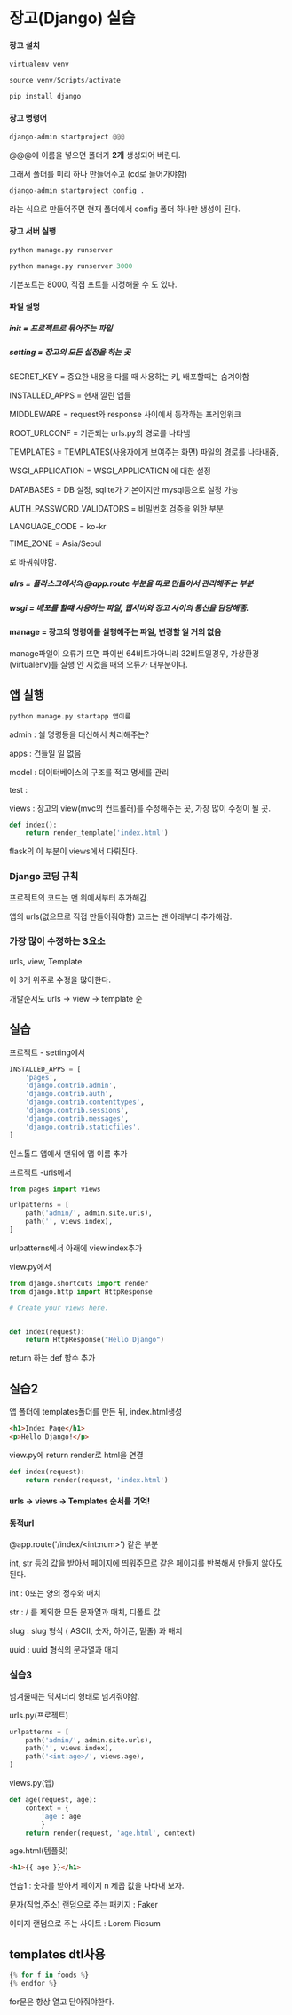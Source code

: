 # 장고(Django) 실습

#### 장고 설치

```python
virtualenv venv

source venv/Scripts/activate

pip install django
```



#### 장고 명령어

```python
django-admin startproject @@@
```

@@@에 이름을 넣으면 폴더가 **2개** 생성되어 버린다.



그래서 폴더를 미리 하나 만들어주고 (cd로 들어가야함)

```python
django-admin startproject config .
```

라는 식으로 만들어주면 현재 폴더에서 config 폴더 하나만 생성이 된다.





#### 장고 서버 실행

```python
python manage.py runserver

python manage.py runserver 3000
```



기본포트는 8000, 직접 포트를 지정해줄 수 도 있다.





#### 파일 설명

##### init = 프로젝트로 묶어주는 파일



##### setting = 장고의 모든 설정을 하는 곳

SECRET_KEY = 중요한 내용을 다룰 때 사용하는 키, 배포할때는 숨겨야함

INSTALLED_APPS = 현재 깔린 앱들

MIDDLEWARE = request와 response 사이에서 동작하는 프레임워크 

ROOT_URLCONF = 기준되는 urls.py의 경로를 나타냄

TEMPLATES = TEMPLATES(사용자에게 보여주는 화면) 파일의 경로를 나타내줌,

WSGI_APPLICATION = WSGI_APPLICATION 에 대한 설정

DATABASES = DB 설정, sqlite가 기본이지만 mysql등으로 설정 가능

AUTH_PASSWORD_VALIDATORS = 비밀번호 검증을 위한 부분



LANGUAGE_CODE = ko-kr

TIME_ZONE = Asia/Seoul

로 바꿔줘야함.



##### ulrs = 플라스크에서의 @app.route 부분을 따로 만들어서 관리해주는 부분



##### wsgi = 배포를 할떄 사용하는 파일, 웹서버와 장고 사이의 통신을 담당해줌.



#### manage = 장고의 명령어를 실행해주는 파일, 변경할 일 거의 없음

manage파일이 오류가 뜨면 파이썬 64비트가아니라 32비트일경우, 가상환경(virtualenv)를 실행 안 시켰을 때의 오류가 대부분이다.



## 앱 실행

```python
python manage.py startapp 앱이름
```



admin : 쉘 명령등을 대신해서 처리해주는?

apps : 건들일 일 없음

model : 데이터베이스의 구조를 적고 명세를 관리

test : 

views : 장고의 view(mvc의 컨트롤러)를 수정해주는 곳, 가장 많이 수정이 될 곳.

```python
def index():
    return render_template('index.html')
```

flask의 이 부분이 views에서 다뤄진다.



### Django 코딩 규칙

프로젝트의 코드는 맨 위에서부터 추가해감.

앱의 urls(없으므로 직접 만들어줘야함) 코드는 맨 아래부터 추가해감.



### 가장 많이 수정하는 3요소

urls, view, Template

이 3개 위주로 수정을 많이한다.

개발순서도 urls -> view -> template 순







## 실습



프로젝트 - setting에서

```python
INSTALLED_APPS = [
    'pages',
    'django.contrib.admin',
    'django.contrib.auth',
    'django.contrib.contenttypes',
    'django.contrib.sessions',
    'django.contrib.messages',
    'django.contrib.staticfiles',
]
```

인스톨드 앱에서 맨위에 앱 이름 추가



프로젝트 -urls에서

```python
from pages import views

urlpatterns = [
    path('admin/', admin.site.urls),
    path('', views.index),
]

```

urlpatterns에서 아래에 view.index추가



view.py에서

```python
from django.shortcuts import render
from django.http import HttpResponse

# Create your views here.


def index(request):
    return HttpResponse("Hello Django")

```

return 하는 def 함수 추가





## 실습2

앱 폴더에 templates폴더를 만든 뒤, index.html생성

```html
<h1>Index Page</h1>
<p>Hello Django!</p>
```





view.py에 return render로 html을 연결 

```python
def index(request):
    return render(request, 'index.html')

```



#### urls -> views -> Templates 순서를 기억!





#### 동적url

@app.route('/index/\<int:num>') 같은 부분



int, str 등의 값을 받아서 페이지에 띄워주므로 같은 페이지를 반복해서 만들지 않아도 된다.



int : 0또는 양의 정수와 매치

str : / 를 제외한 모든 문자열과 매치, 디폴트 값

slug : slug 형식 ( ASCII, 숫자, 하이픈, 밑줄) 과 매치

uuid : uuid 형식의 문자열과 매치



### 실습3



넘겨줄때는 딕셔너리 형태로 넘겨줘야함.



urls.py(프로젝트) 

```python
urlpatterns = [
    path('admin/', admin.site.urls),
    path('', views.index),
    path('<int:age>/', views.age),
]
```





views.py(앱)

```python
def age(request, age):
    context = {
        'age': age
        }
    return render(request, 'age.html', context)
```



age.html(템플릿)

```html
<h1>{{ age }}</h1>
```





연습1 : 숫자를 받아서 페이지 n 제곱 값을 나타내 보자.





문자(직업,주소) 랜덤으로 주는 패키지 : Faker

이미지 랜덤으로 주는 사이트 : Lorem Picsum





## templates dtl사용



```python
{% for f in foods %} 
{% endfor %}
```



for문은 항상 열고 닫아줘야한다.
